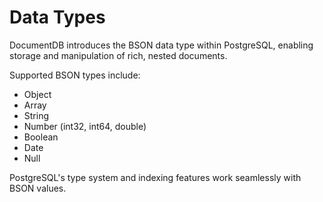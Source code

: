 # Data Types

DocumentDB introduces the BSON data type within PostgreSQL, enabling storage and manipulation of rich, nested documents.

Supported BSON types include:
- Object
- Array
- String
- Number (int32, int64, double)
- Boolean
- Date
- Null

PostgreSQL's type system and indexing features work seamlessly with BSON values.
